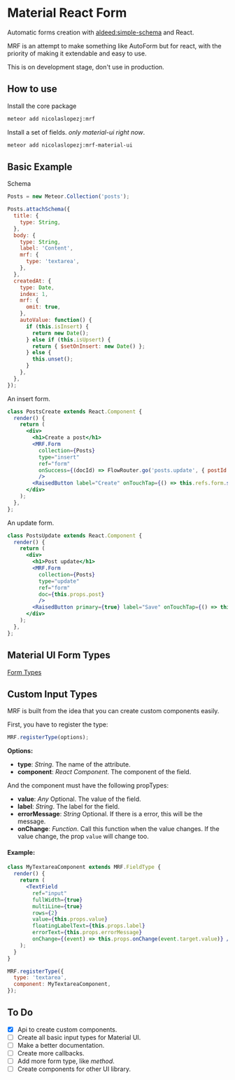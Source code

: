 # Material React Form

Automatic forms creation with [aldeed:simple-schema](http://github.com/aldeed/simple-schema) and React.

MRF is an attempt to make something like AutoForm but for react,
with the priority of making it extendable and easy to use.

This is on development stage, don't use in production.

## How to use

Install the core package

```sh
meteor add nicolaslopezj:mrf
```

Install a set of fields. *only material-ui right now*.

```sh
meteor add nicolaslopezj:mrf-material-ui
```

## Basic Example

Schema

```js
Posts = new Meteor.Collection('posts');

Posts.attachSchema({
  title: {
    type: String,
  },
  body: {
    type: String,
    label: 'Content',
    mrf: {
      type: 'textarea',
    },
  },
  createdAt: {
    type: Date,
    index: 1,
    mrf: {
      omit: true,
    },
    autoValue: function() {
      if (this.isInsert) {
        return new Date();
      } else if (this.isUpsert) {
        return { $setOnInsert: new Date() };
      } else {
        this.unset();
      }
    },
  },
});
```

An insert form.

```jsx
class PostsCreate extends React.Component {
  render() {
    return (
      <div>
        <h1>Create a post</h1>
        <MRF.Form
          collection={Posts}
          type="insert"
          ref="form"
          onSuccess={(docId) => FlowRouter.go('posts.update', { postId: docId })}
          />
        <RaisedButton label="Create" onTouchTap={() => this.refs.form.submit()}/>
      </div>
    );
  },
};
```

An update form.

```jsx
class PostsUpdate extends React.Component {
  render() {
    return (
      <div>
        <h1>Post update</h1>
        <MRF.Form
          collection={Posts}
          type="update"
          ref="form"
          doc={this.props.post}
          />
        <RaisedButton primary={true} label="Save" onTouchTap={() => this.refs.form.submit()}/>
      </div>
    );
  },
};
```

## Material UI Form Types

[Form Types](https://github.com/nicolaslopezj/meteor-react-form/blob/master/TYPES.md)

## Custom Input Types

MRF is built from the idea that you can create custom components easily.

First, you have to register the type:

```js
MRF.registerType(options);
```

**Options:**

- **type**: *String*. The name of the attribute.
- **component**: *React Component*. The component of the field.

And the component must have the following propTypes:

- **value**: *Any* Optional. The value of the field.
- **label**: *String*. The label for the field.
- **errorMessage**: *String* Optional. If there is a error, this will be the message.
- **onChange**: *Function*. Call this function when the value changes. If the value change, the prop ```value``` will change too.

#### Example:

```jsx
class MyTextareaComponent extends MRF.FieldType {
  render() {
    return (
      <TextField
        ref="input"
        fullWidth={true}
        multiLine={true}
        rows={2}
        value={this.props.value}
        floatingLabelText={this.props.label}
        errorText={this.props.errorMessage}
        onChange={(event) => this.props.onChange(event.target.value)} />
    );
  }
}

MRF.registerType({
  type: 'textarea',
  component: MyTextareaComponent,
});
```

## To Do

- [x] Api to create custom components.
- [ ] Create all basic input types for Material UI.
- [ ] Make a better documentation.
- [ ] Create more callbacks.
- [ ] Add more form type, like *method*.
- [ ] Create components for other UI library.
